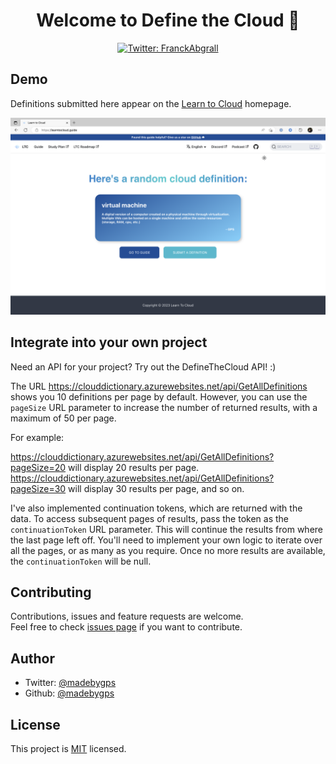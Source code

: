 <h1 align="center">Welcome to Define the Cloud 👋 </h1>
<p align="center">
  
  <a href="https://twitter.com/learntocloud">
    <img alt="Twitter: FranckAbgrall" src="https://img.shields.io/twitter/follow/learntocloud.svg?style=social" target="_blank" />
  </a>
</p>

## Demo

Definitions submitted here appear on the [Learn to Cloud](https://learntocloud.guide) homepage.

![img](img/Screenshot%202023-02-14%20at%205.54.22%20PM.png)

## Integrate into your own project

Need an API for your project? Try out the DefineTheCloud API! :)

The URL https://clouddictionary.azurewebsites.net/api/GetAllDefinitions shows you 10 definitions per page by default. However, you can use the `pageSize` URL parameter to increase the number of returned results, with a maximum of 50 per page.

For example:

https://clouddictionary.azurewebsites.net/api/GetAllDefinitions?pageSize=20 will display 20 results per page.
https://clouddictionary.azurewebsites.net/api/GetAllDefinitions?pageSize=30 will display 30 results per page, and so on.

I've also implemented continuation tokens, which are returned with the data. To access subsequent pages of results, pass the token as the `continuationToken` URL parameter. This will continue the results from where the last page left off. You'll need to implement your own logic to iterate over all the pages, or as many as you require. Once no more results are available, the `continuationToken` will be null.

## Contributing

Contributions, issues and feature requests are welcome. <br />
Feel free to check [issues page](https://github.com/learntocloud/cloud-dictionary/issues) if you want to contribute.<br />

## Author


- Twitter: [@madebygps](https://twitter.com/madebygps)
- Github: [@madebygps](https://github.com/madebygps)

## License

This project is [MIT](https://github.com/learntocloud/cloud-dictionary/blob/main/LICENSE) licensed.

